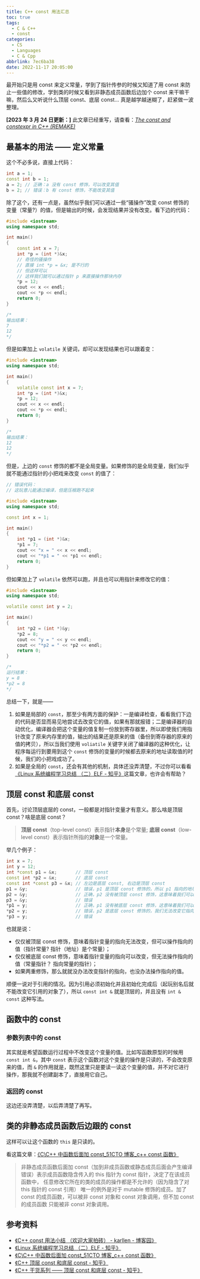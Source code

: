 ```yaml
---
title: C++ const 用法汇总
toc: true
tags:
  - C & C++
  - const
categories:
  - CS
  - Languages
  - C & Cpp
abbrlink: 7ec6ba38
date: 2022-11-17 20:05:00
---
```


最开始只是用 const 来定义常量，学到了指针传参的时候又知道了用 const 来防止一些值的修改，学到类的时候又看到非静态成员函数后边加个 const 来干嘛干嘛，然后么又听说什么顶层 const、底层 const... 真是越学越迷糊了，赶紧做一波整理。

<!--more-->

**[2023 年 3 月 24 日更新：]** 此文章已经重写，请查看：_[The const and constexpr in C++ (REMAKE)](/posts/3358bcc1.html)_

## 最基本的用法 —— 定义常量

这个不必多说，直接上代码：

```c++
int a = 1;
const int b = 1;
a = 2; // 正确：a 没有 const 修饰，可以改变其值
b = 2; // 错误：b 有 const 修饰，不能改变其值
```

除了这个，还有一点是，虽然似乎我们可以通过一些“骚操作”改变 const 修饰的变量（常量?）的值，但是输出的时候，会发现结果并没有改变。看下边的代码：

```c++
#include <iostream>
using namespace std;

int main()
{
    const int x = 7;
    int *p = (int *)&x;
    // 奇怪的骚操作
    // 直接 int *p = &x; 是不行的
    // 但这样可以
    // 这样我们就可以通过指针 p 来直接操作那块内存
    *p = 12;
    cout << x << endl;
    cout << *p << endl;
    return 0;
}

/*
输出结果：
7
12
*/
```

但是如果加上 `volatile` 关键词，却可以发现结果也可以跟着变：

```c++
#include <iostream>
using namespace std;

int main()
{
    volatile const int x = 7;
    int *p = (int *)&x;
    *p = 12;
    cout << x << endl;
    cout << *p << endl;
    return 0;
}

/*
输出结果：
12
12
*/
```

但是，上边的 `const` 修饰的都不是全局变量。如果修饰的是全局变量，我们似乎就不能通过指针的小把戏来改变 `const` 的值了：

```c++
// 错误代码：
// 这玩意儿能通过编译，但是压根跑不起来

#include <iostream>
using namespace std;

const int x = 1;

int main()
{
    int *p1 = (int *)&x;
    *p1 = 7;
    cout << "x = " << x << endl;
    cout << "*p1 = " << *p1 << endl;
    return 0;
}
```

但如果加上了 `volatile` 依然可以跑，并且也可以用指针来修改它的值：

```c++
#include <iostream>
using namespace std;

volatile const int y = 2;

int main()
{
    int *p2 = (int *)&y;
    *p2 = 8;
    cout << "y = " << y << endl;
    cout << "*p2 = " << *p2 << endl;
    return 0;
}

/*
运行结果：
y = 8
*p2 = 8
*/
```

总结一下，就是——

1. 如果是局部的 `const`，那至少有两方面的保护：一是编译检查，看看我们下边的代码是否显而易见地尝试去改变它的值，如果有那就报错；二是编译器的自动优化，编译器会把这个变量的值复制一份放到寄存器里，所以即使我们用指针改变了原来内存里的值，输出的结果还是原来的值（备份到寄存器的原来的值的拷贝），所以当我们使用 `voliatile` 关键字关闭了编译器的这种优化，让程序每运行到要用到这个 `const` 修饰的变量的时候都去原来的地址读取值的时候，我们的小把戏成功了。
2. 如果是全局的 `const`，还会有其他的机制，具体还没弄清楚，不过你可以看看[《Linux 系统编程学习总结 （二）ELF - 知乎》](https://zhuanlan.zhihu.com/p/145323002)这篇文章，也许会有帮助？

## 顶层 const 和底层 const

首先，讨论顶层底层的 const，一般都是对指针变量才有意义。那么啥是顶层 const？啥是底层 const？

> **顶层 const**（top-level const）表示指针**本身**是个常量;
> **底层 const**（low-level const）表示指针所指的**对象**是一个常量。

举几个例子：

```c++
int x = 7;
int y = 12;
int *const p1 = &x;       // 顶层 const
const int *p2 = &x;       // 底层 const
const int *const p3 = &x; // 左边是底层 const, 右边是顶层 const
p1 = &y;                  // 错误，p1 是顶层 const 修饰的，所以 p1 指向的地址是确定的，无法更改它的指向
p2 = &y;                  // 正确，p2 没有被顶层 const 修饰，这意味着我们可以修改它的指向
p3 = &y;                  // 错误
*p1 = y;                  // 正确，p1 没有被底层 const 修饰，这意味着我们可以修改它指向的值
*p2 = y;                  // 错误，p2 是底层 const 修饰的，我们无法改变它指向的值
*p3 = y;                  // 错误
```

也就是说：

- 仅仅被顶层 const 修饰，意味着指针变量的指向无法改变，但可以操作指向的值（指针常量? 指针（地址）是个常量）；
- 仅仅被底层 const 修饰，意味着指针变量的指向可以改变，但无法操作指向的值（常量指针？ 指向常量的指针）；
- 如果两重修饰，那么就就没办法改变指针的指向，也没办法操作指向的值。

顺便一说对于引用的情况。因为引用必须初始化并且初始化完成后（起玩别名后就不能改变它引用的对象了），所以 `const int &` 就是顶层的，并且没有 `int & const` 这种写法。

## 函数中的 const

### 参数列表中的 const

其实就是希望函数运行过程中不改变这个变量的值。比如写函数原型的时候用 `const int &`，其中 `const` 表示这个函数对这个变量的操作是只读的，不会改变原来的值，而 `&` 的作用就是，既然这里只是要读一读这个变量的值，并不对它进行操作，那我就不创建副本了，直接用它自己。

### 返回的 const

这边还没弄清楚，以后弄清楚了再写。

## 类的非静态成员函数后边跟的 const

这样可以让这个函数的 `this` 是只读的。

看这篇文章：[《C\C++ 中函数后面加 const_51CTO 博客\_c++ const 函数》](https://blog.51cto.com/u_11495341/3040168)

> 非静态成员函数后面加 const（加到非成员函数或静态成员后面会产生编译错误）表示成员函数隐含传入的 this 指针为 const 指针，决定了在该成员函数中， 任意修改它所在的类的成员的操作都是不允许的（因为隐含了对 this 指针的 const 引用）
> 唯一的例外是对于 mutable 修饰的成员。加了 const 的成员函数，可以被非 const 对象和 const 对象调用，但不加 const 的成员函数 只能被非 const 对象调用。

## 参考资料

- [《C++ const 用法小结 （欢迎大家拍砖） - karllen - 博客园》](https://www.cnblogs.com/Forever-Kenlen-Ja/p/3776991.html)
- [《Linux 系统编程学习总结 （二）ELF - 知乎》](https://zhuanlan.zhihu.com/p/145323002)
- [《C\C++ 中函数后面加 const_51CTO 博客\_c++ const 函数》](https://blog.51cto.com/u_11495341/3040168)
- [《C++ 顶层 const 和底层 const - 知乎》](https://zhuanlan.zhihu.com/p/499784237)
- [《C++ 干货系列 —— 顶层 const 和底层 const - 知乎》](https://zhuanlan.zhihu.com/p/161560391)
